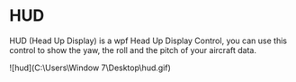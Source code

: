 # HUD
HUD (Head Up Display)  is a wpf Head Up Display Control, you can use this control to show the yaw, the roll and the pitch of your aircraft data.

 ![hud](C:\Users\Window 7\Desktop\hud.gif)